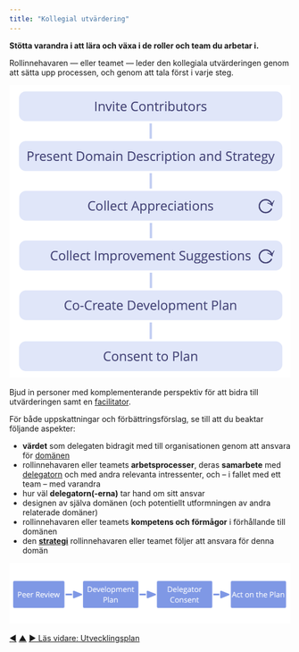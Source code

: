 ```yaml
---
title: "Kollegial utvärdering"
---
```



<strong>Stötta varandra i att lära och växa i de roller och team du arbetar i.</strong>

Rollinnehavaren — eller teamet — leder den kollegiala utvärderingen genom att sätta upp processen, och genom att tala först i varje steg.

![Processen för kollegial utvärdering](img/process/peer-review.png)

Bjud in personer med komplementerande perspektiv för att bidra till utvärderingen samt en [facilitator](facilitate-meetings.html).

För både uppskattningar och förbättringsförslag, se till att du beaktar följande aspekter:

- **värdet** som delegaten bidragit med till organisationen genom att ansvara för <a href="#" class="tooltip" title="Domän: Ett tydligt avskiljt område av inflytande, aktivitet och beslutsfattande inom en organisation.">domänen</a>
- rollinnehavaren eller teamets **arbetsprocesser**, deras **samarbete** med <a href="#" class="tooltip" title="Delegator: En individ eller grupp som delegerar ansvarigheten för en domän till andra.">delegatorn</a> och med andra relevanta intressenter, och – i fallet med ett team – med varandra
- hur väl **delegatorn(-erna)** tar hand om sitt ansvar
- designen av själva domänen (och potentiellt utformningen av andra relaterade domäner)
- rollinnehavaren eller teamets **kompetens och förmågor** i förhållande till domänen
- den **<a href="#" class="tooltip" title="Strategi: Ett angreppssätt på hög nivå för hur människor skapar värde för att framgångsrikt kunna vara ansvarig för en domän.">strategi</a>** rollinnehavaren eller teamet följer att ansvara för denna domän

![Kontinuerlig förbättring av människors förmåga att fylla roller eller samarbeta i team](img/evolution/development-process.png)

<div class="bottom-nav">
<a href="peer-feedback.html" title="Tillbaka till: Kollegial återkoppling">◀</a> <a href="peer-development.html" title="Upp: Kollegial utveckling">▲</a> <a href="development-plan.html" title="Läs vidare: Utvecklingsplan">▶ Läs vidare: Utvecklingsplan</a>
</div>


<script type="text/javascript">
Mousetrap.bind('g n', function() {
    window.location.href = 'development-plan.html';
    return false;
});
</script>

